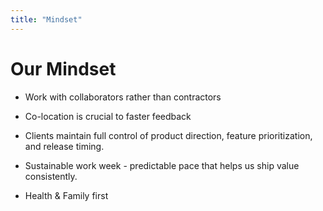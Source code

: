 ```yaml
---
title: "Mindset"
---
```


# Our Mindset

- Work with collaborators rather than contractors


- Co-location is crucial to faster feedback
- Clients maintain full control of product direction, feature prioritization, and release timing.
- Sustainable work week - predictable pace that helps us ship value consistently.
- Health & Family first